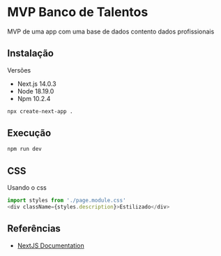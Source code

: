 # MVP Banco de Talentos

MVP de uma app com uma base de dados contento dados profissionais

## Instalação

Versões 
* Next.js 14.0.3 
* Node 18.19.0 
* Npm 10.2.4 

```bash
npx create-next-app .
```

## Execução

```bash
npm run dev
```

## CSS

Usando o css

```javascript
import styles from './page.module.css'
<div className={styles.description}>Estilizado</div>
```

## Referências

- [NextJS Documentation](https://nextjs.org/docs)
